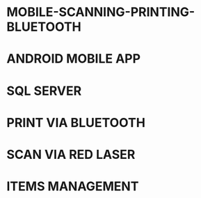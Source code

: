 # MOBILE-SCANNING-PRINTING-BLUETOOTH
# ANDROID MOBILE APP 
# SQL SERVER
# PRINT VIA BLUETOOTH
# SCAN VIA RED LASER
# ITEMS MANAGEMENT
